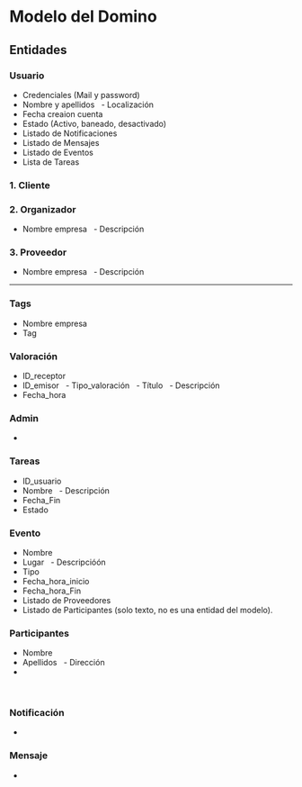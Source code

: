 # Modelo del Domino

## Entidades

### Usuario
   - Credenciales (Mail y password)
   - Nombre y apellidos
   - Localización
   - Fecha creaion cuenta
   - Estado (Activo, baneado, desactivado)
   - Listado de Notificaciones
   -	Listado de Mensajes
   -	Listado de Eventos
   - Lista de Tareas
   
### 1. Cliente
   


### 2. Organizador  
   - Nombre empresa
   - Descripción

### 3. Proveedor
   - Nombre empresa
   - Descripción

--------------------------------------------

### Tags
   - Nombre empresa
   - Tag
   
### Valoración
   - ID_receptor
   - ID_emisor
   - Tipo_valoración
   - Título
   - Descripción 
   - Fecha_hora
   
### Admin
  - 

### Tareas
   - ID_usuario
   - Nombre
   - Descripción
   - Fecha_Fin
   - Estado
   
### Evento
   - Nombre
   - Lugar
   - Descripcióón
   - Tipo
   - Fecha_hora_inicio
   - Fecha_hora_Fin
   - Listado de Proveedores
   - Listado de Participantes (solo texto, no es una entidad del modelo).
   
### Participantes
   - Nombre
   - Apellidos
   - Dirección
   - 
   
### Notificación
   - 

### Mensaje
   - 
